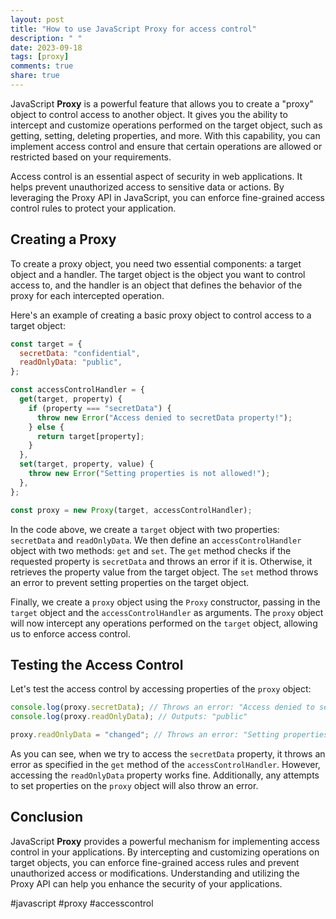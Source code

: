 ```yaml
---
layout: post
title: "How to use JavaScript Proxy for access control"
description: " "
date: 2023-09-18
tags: [proxy]
comments: true
share: true
---
```


JavaScript **Proxy** is a powerful feature that allows you to create a "proxy" object to control access to another object. It gives you the ability to intercept and customize operations performed on the target object, such as getting, setting, deleting properties, and more. With this capability, you can implement access control and ensure that certain operations are allowed or restricted based on your requirements.

Access control is an essential aspect of security in web applications. It helps prevent unauthorized access to sensitive data or actions. By leveraging the Proxy API in JavaScript, you can enforce fine-grained access control rules to protect your application.

## Creating a Proxy

To create a proxy object, you need two essential components: a target object and a handler. The target object is the object you want to control access to, and the handler is an object that defines the behavior of the proxy for each intercepted operation.

Here's an example of creating a basic proxy object to control access to a target object:

```javascript
const target = {
  secretData: "confidential",
  readOnlyData: "public",
};

const accessControlHandler = {
  get(target, property) {
    if (property === "secretData") {
      throw new Error("Access denied to secretData property!");
    } else {
      return target[property];
    }
  },
  set(target, property, value) {
    throw new Error("Setting properties is not allowed!");
  },
};

const proxy = new Proxy(target, accessControlHandler);
```

In the code above, we create a `target` object with two properties: `secretData` and `readOnlyData`. We then define an `accessControlHandler` object with two methods: `get` and `set`. The `get` method checks if the requested property is `secretData` and throws an error if it is. Otherwise, it retrieves the property value from the target object. The `set` method throws an error to prevent setting properties on the target object.

Finally, we create a `proxy` object using the `Proxy` constructor, passing in the `target` object and the `accessControlHandler` as arguments. The `proxy` object will now intercept any operations performed on the `target` object, allowing us to enforce access control.

## Testing the Access Control

Let's test the access control by accessing properties of the `proxy` object:

```javascript
console.log(proxy.secretData); // Throws an error: "Access denied to secretData property!"
console.log(proxy.readOnlyData); // Outputs: "public"

proxy.readOnlyData = "changed"; // Throws an error: "Setting properties is not allowed!"
```

As you can see, when we try to access the `secretData` property, it throws an error as specified in the `get` method of the `accessControlHandler`. However, accessing the `readOnlyData` property works fine. Additionally, any attempts to set properties on the `proxy` object will also throw an error.

## Conclusion

JavaScript **Proxy** provides a powerful mechanism for implementing access control in your applications. By intercepting and customizing operations on target objects, you can enforce fine-grained access rules and prevent unauthorized access or modifications. Understanding and utilizing the Proxy API can help you enhance the security of your applications.

#javascript #proxy #accesscontrol